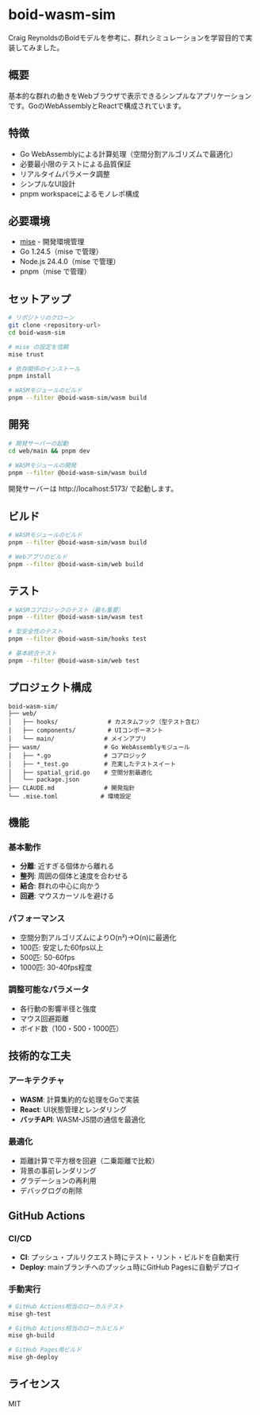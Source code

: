 # boid-wasm-sim

Craig ReynoldsのBoidモデルを参考に、群れシミュレーションを学習目的で実装してみました。

## 概要

基本的な群れの動きをWebブラウザで表示できるシンプルなアプリケーションです。GoのWebAssemblyとReactで構成されています。

## 特徴

- Go WebAssemblyによる計算処理（空間分割アルゴリズムで最適化）
- 必要最小限のテストによる品質保証
- リアルタイムパラメータ調整
- シンプルなUI設計
- pnpm workspaceによるモノレポ構成

## 必要環境

- [mise](https://github.com/jdx/mise) - 開発環境管理
- Go 1.24.5（mise で管理）
- Node.js 24.4.0（mise で管理）
- pnpm（mise で管理）

## セットアップ

```bash
# リポジトリのクローン
git clone <repository-url>
cd boid-wasm-sim

# mise の設定を信頼
mise trust

# 依存関係のインストール
pnpm install

# WASMモジュールのビルド
pnpm --filter @boid-wasm-sim/wasm build
```

## 開発

```bash
# 開発サーバーの起動
cd web/main && pnpm dev

# WASMモジュールの開発
pnpm --filter @boid-wasm-sim/wasm build
```

開発サーバーは http://localhost:5173/ で起動します。

## ビルド

```bash
# WASMモジュールのビルド
pnpm --filter @boid-wasm-sim/wasm build

# Webアプリのビルド
pnpm --filter @boid-wasm-sim/web build
```

## テスト

```bash
# WASMコアロジックのテスト（最も重要）
pnpm --filter @boid-wasm-sim/wasm test

# 型安全性のテスト
pnpm --filter @boid-wasm-sim/hooks test

# 基本統合テスト
pnpm --filter @boid-wasm-sim/web test
```

## プロジェクト構成

```
boid-wasm-sim/
├── web/
│   ├── hooks/              # カスタムフック（型テスト含む）
│   ├── components/         # UIコンポーネント
│   └── main/              # メインアプリ
├── wasm/                  # Go WebAssemblyモジュール
│   ├── *.go               # コアロジック
│   ├── *_test.go          # 充実したテストスイート
│   ├── spatial_grid.go    # 空間分割最適化
│   └── package.json
├── CLAUDE.md              # 開発指針
└── .mise.toml            # 環境設定
```

## 機能

### 基本動作
- **分離**: 近すぎる個体から離れる
- **整列**: 周囲の個体と速度を合わせる
- **結合**: 群れの中心に向かう
- **回避**: マウスカーソルを避ける

### パフォーマンス
- 空間分割アルゴリズムによりO(n²)→O(n)に最適化
- 100匹: 安定した60fps以上
- 500匹: 50-60fps
- 1000匹: 30-40fps程度

### 調整可能なパラメータ
- 各行動の影響半径と強度
- マウス回避距離
- ボイド数（100・500・1000匹）

## 技術的な工夫

### アーキテクチャ
- **WASM**: 計算集約的な処理をGoで実装
- **React**: UI状態管理とレンダリング
- **バッチAPI**: WASM-JS間の通信を最適化

### 最適化
- 距離計算で平方根を回避（二乗距離で比較）
- 背景の事前レンダリング
- グラデーションの再利用
- デバッグログの削除

## GitHub Actions

### CI/CD
- **CI**: プッシュ・プルリクエスト時にテスト・リント・ビルドを自動実行
- **Deploy**: mainブランチへのプッシュ時にGitHub Pagesに自動デプロイ

### 手動実行
```bash
# GitHub Actions相当のローカルテスト
mise gh-test

# GitHub Actions相当のローカルビルド
mise gh-build

# GitHub Pages用ビルド
mise gh-deploy
```

## ライセンス

MIT
